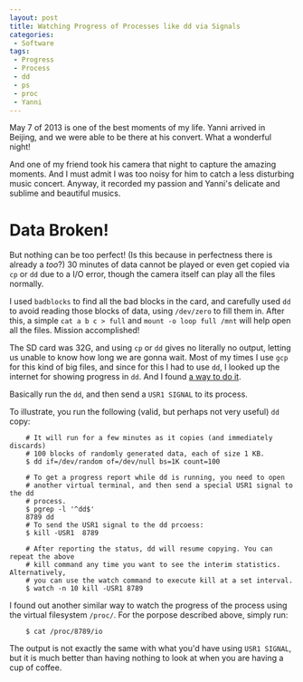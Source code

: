 ```yaml
---
layout: post
title: Watching Progress of Processes like dd via Signals
categories:
 - Software
tags:
 - Progress
 - Process
 - dd
 - ps
 - proc
 - Yanni
---
```

May 7 of 2013 is one of the best moments of my life. Yanni arrived in
Beijing, and we were able to be there at his convert. What a wonderful
night!

And one of my friend took his camera that night to capture the amazing
moments. And I must admit I was too noisy for him to catch a less
disturbing music concert. Anyway, it recorded my passion and Yanni's
delicate and sublime and beautiful musics.

Data Broken!
============

But nothing can be too perfect! (Is this because in perfectness there is
already a *too*?) 30 minutes of data cannot be played or even get copied
via `cp` or `dd` due to a I/O error, though the camera itself can play
all the files normally.

I used `badblocks` to find all the bad blocks in the card, and carefully
used `dd` to avoid reading those blocks of data, using `/dev/zero` to
fill them in. After this, a simple `cat a b c > full` and
`mount -o loop full /mnt` will help open all the files. Mission
accomplished!

The SD card was 32G, and using `cp` or `dd` gives no literally no
output, letting us unable to know how long we are gonna wait. Most of my
times I use `gcp` for this kind of big files, and since for this I had
to use `dd`, I looked up the internet for showing progress in `dd`. And
I found [a way to do it][].

Basically run the `dd`, and then send a `USR1 SIGNAL` to its process.

To illustrate, you run the following (valid, but perhaps not very
useful) `dd` copy:

        # It will run for a few minutes as it copies (and immediately discards)
        # 100 blocks of randomly generated data, each of size 1 KB. 
        $ dd if=/dev/random of=/dev/null bs=1K count=100 

        # To get a progress report while dd is running, you need to open
        # another virtual terminal, and then send a special USR1 signal to the dd
        # process.
        $ pgrep -l '^dd$'
        8789 dd
        # To send the USR1 signal to the dd prcoess:
        $ kill -USR1  8789

        # After reporting the status, dd will resume copying. You can repeat the above
        # kill command any time you want to see the interim statistics. Alternatively,
        # you can use the watch command to execute kill at a set interval.
        $ watch -n 10 kill -USR1 8789

I found out another similar way to watch the progress of the process
using the virtual filesystem `/proc/`. For the porpose described above,
simply run:

        $ cat /proc/8789/io

The output is not exactly the same with what you'd have using
`USR1 SIGNAL`, but it is much better than having nothing to look at when
you are having a cup of coffee.

[a way to do it]: http://linuxcommando.blogspot.com/2008/06/show-progress-during-dd-copy.html
